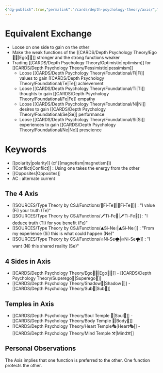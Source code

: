 ```yaml
---
{"dg-publish":true,"permalink":"/cards/depth-psychology-theory/axis/","created":"2022-12-13T22:16:55.860+01:00","updated":"2023-05-02T19:34:13.959+02:00"}
---
```



# Equivalent Exchange 
- Loose on one side to gain on the other 
- Make the weak functions of the [[CARDS/Depth Psychology Theory/Ego🙋‍♂️\|Ego🙋‍♂️]]  stronger and the strong functions weaker 
- Trading [[CARDS/Depth Psychology Theory/Optimistic\|optimism]] for [[CARDS/Depth Psychology Theory/Pessimistic\|pessimism]]
	- Loose [[CARDS/Depth Psychology Theory/Foundational/Fi\|Fi]] values to gain [[CARDS/Depth Psychology Theory/Foundational/Te\|Te]] achievement 
	- Loose [[CARDS/Depth Psychology Theory/Foundational/Ti\|Ti]] thoughts to gain [[CARDS/Depth Psychology Theory/Foundational/Fe\|Fe]] empathy 
	- Loose [[CARDS/Depth Psychology Theory/Foundational/Ni\|Ni]] desires to gain [[CARDS/Depth Psychology Theory/Foundational/Se\|Se]] performance 
	- Loose [[CARDS/Depth Psychology Theory/Foundational/Si\|Si]] experiences to gain [[CARDS/Depth Psychology Theory/Foundational/Ne\|Ne]] prescience

# Keywords 
- [[polarity\|polarity]] (cf [[magnetism\|magnetism]])
- [[Conflict\|Conflict]] : Using one takes the energy from the other 
- [[Opposites\|Opposites]] 
- AC : alternate current 

## The 4 Axis
- [[SOURCES/Type Theory by CSJ/Functions/🧭Fi-Te🏹\|🧭Fi-Te🏹]] : "I value (Fi) your truth (Te)"
- [[SOURCES/Type Theory by CSJ/Functions/🗡️Ti-Fe💉\|🗡️Ti-Fe💉]] : "I deduce truth (Ti) for you benefit (Fe)"
- [[SOURCES/Type Theory by CSJ/Functions/⛰️Si-Ne💧\|⛰️Si-Ne💧]] : "From my experience (Si) this is what could happen (Ne)"
- [[SOURCES/Type Theory by CSJ/Functions/🔥Ni-Se🌪️\|🔥Ni-Se🌪️]] : "I want (Ni) this shared reality (Se)" 

## 4 Sides in Axis
- [[CARDS/Depth Psychology Theory/Ego🙋‍♂️\|Ego🙋‍♂️]] - [[CARDS/Depth Psychology Theory/Superego👹\|Superego👹]]
- [[CARDS/Depth Psychology Theory/Shadow👤\|Shadow👤]] - [[CARDS/Depth Psychology Theory/Sub🤸\|Sub🤸]]

## Temples in Axis
- [[CARDS/Depth Psychology Theory/Soul Temple 👥\|Soul👥]] - [[CARDS/Depth Psychology Theory/Body Temple 🌳\|Body🌳]] 
- [[CARDS/Depth Psychology Theory/Heart Temple🎭\|Heart🎭]] - [[CARDS/Depth Psychology Theory/Mind Temple ⚒️\|Mind⚒️]] 

## Personal Observations
The Axis implies that one function is preferred to the other. 
One function protects the other. 

